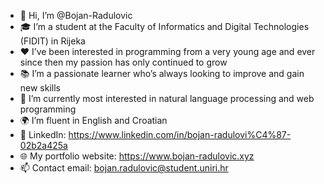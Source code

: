 - 👋 Hi, I’m @Bojan-Radulovic
- 🎓 I’m a student at the Faculty of Informatics and Digital Technologies (FIDIT) in Rijeka
- ❤️ I’ve been interested in programming from a very young age and ever since then my passion has only continued to grow
- 📚 I’m a passionate learner who’s always looking to improve and gain new skills
- 🌱 I’m currently most interested in natural language processing and web programming
- 🌍 I’m fluent in English and Croatian
- 🔗 LinkedIn: https://www.linkedin.com/in/bojan-radulovi%C4%87-02b2a425a
- 🌐 My portfolio website: https://www.bojan-radulovic.xyz
- 📫 Contact email: bojan.radulovic@student.uniri.hr

<!---
Bojan-Radulovic/Bojan-Radulovic is a ✨ special ✨ repository because its `README.md` (this file) appears on your GitHub profile.
You can click the Preview link to take a look at your changes.
--->
